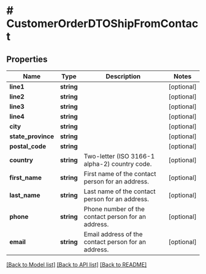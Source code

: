 # # CustomerOrderDTOShipFromContact

## Properties

Name | Type | Description | Notes
------------ | ------------- | ------------- | -------------
**line1** | **string** |  | [optional]
**line2** | **string** |  | [optional]
**line3** | **string** |  | [optional]
**line4** | **string** |  | [optional]
**city** | **string** |  | [optional]
**state_province** | **string** |  | [optional]
**postal_code** | **string** |  | [optional]
**country** | **string** | Two-letter (ISO 3166-1 alpha-2) country code. | [optional]
**first_name** | **string** | First name of the contact person for an address. | [optional]
**last_name** | **string** | Last name of the contact person for an address. | [optional]
**phone** | **string** | Phone number of the contact person for an address. | [optional]
**email** | **string** | Email address of the contact person for an address. | [optional]

[[Back to Model list]](../../README.md#models) [[Back to API list]](../../README.md#endpoints) [[Back to README]](../../README.md)

